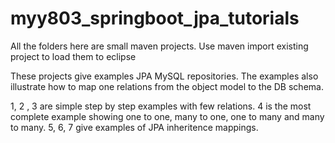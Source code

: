 # myy803_springboot_jpa_tutorials

All the folders here are small maven projects. Use maven import existing project to load them to eclipse

These projects give examples JPA MySQL repositories.
The examples also illustrate how to map one relations from the object model to the DB schema. 

1, 2 , 3 are simple step by step examples with few relations. 
4 is the most complete example showing one to one, many to one, one to many and many to many.
5, 6, 7 give examples of JPA inheritence mappings.
